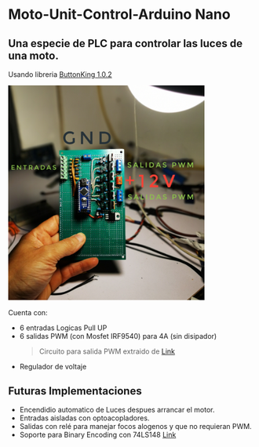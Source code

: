 # **Moto-Unit-Control-Arduino Nano**
## Una especie de **PLC** para controlar las luces de una moto.

Usando libreria [ButtonKing 1.0.2](https://github.com/TanPitch/ButtonKing/releases/tag/1.0.2)

<img src="https://github.com/Fzf-z/Central-Moto/blob/master/Documentos/IMG_20200412_204718-01.jpeg" width="400">

Cuenta con:
- 6 entradas Logicas Pull UP
- 6 salidas PWM (con Mosfet IRF9540) para 4A (sin disipador)
  > Circuito para salida PWM extraido de [Link](https://forum.arduino.cc/index.php?topic=451897.0)
- Regulador de voltaje



## Futuras Implementaciones

- Encendidio automatico de Luces despues arrancar el motor.
- Entradas aisladas con optoacopladores.
- Salidas con relé para manejar focos alogenos y que no requieran PWM.
- Soporte para Binary Encoding con 74LS148 [Link](https://github.com/bxparks/AceButton/blob/develop/docs/binary_encoding/README.md)
